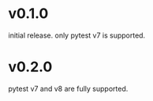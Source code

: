 # v0.1.0
initial release. only pytest v7 is supported.

# v0.2.0
pytest v7 and v8 are fully supported.